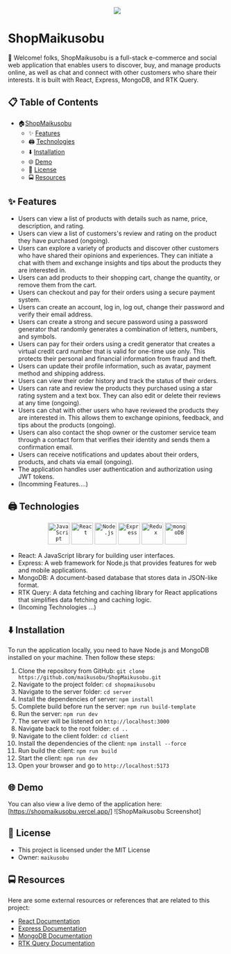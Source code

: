 
<div align="center">
  <img src="https://ik.imagekit.io/tjiw3sd2q/logo.jpg?tr=w-200,h-200,q-50"/>
</div>

# ShopMaikusobu

👋 Welcome! folks, ShopMaikusobu is a full-stack e-commerce and social web application that enables users to discover, buy, and manage products online, as well as chat and connect with other customers who share their interests. It is built with React, Express, MongoDB, and RTK Query.

## 📋 Table of Contents
- 🏠[ShopMaikusobu](#shopmaikusobu)
  * ✨ [Features](#features)
  * 🖨️ [Technologies](#technologies)
  * ⬇️ [Installation](#installation)
  * 🌐 [Demo](#demo)
  * 📜 [License](#license)
  * 🚍 [Resources](#resources)

## ✨ Features <a name="features"></a>

- Users can view a list of products with details such as name, price, description, and rating.
- Users can view a list of customers's review and rating on the product they have purchased (ongoing).
- Users can explore a variety of products and discover other customers who have shared their opinions and experiences. They can initiate a chat with them and exchange insights and tips about the products they are interested in.
- Users can add products to their shopping cart, change the quantity, or remove them from the cart.
- Users can checkout and pay for their orders using a secure payment system.
- Users can create an account, log in, log out, change their password and verify their email address.
- Users can create a strong and secure password using a password generator that randomly generates a combination of letters, numbers, and symbols.
- Users can pay for their orders using a credit generator that creates a virtual credit card number that is valid for one-time use only. This protects their personal and financial information from fraud and theft.
- Users can update their profile information, such as avatar, payment method and shipping address.
- Users can view their order history and track the status of their orders.
- Users can rate and review the products they purchased using a star rating system and a text box. They can also edit or delete their reviews at any time (ongoing).
- Users can chat with other users who have reviewed the products they are interested in. This allows them to exchange opinions, feedback, and tips about the products (ongoing).
- Users can also contact the shop owner or the customer service team through a contact form that verifies their identity and sends them a confirmation email.
- Users can receive notifications and updates about their orders, products, and chats via email (ongoing).
- The application handles user authentication and authorization using JWT tokens.
- (Incomming Features....)

## 🖨️ Technologies <a name="technologies"></a>

<div align="center">
	<code><img width="50" src="https://user-images.githubusercontent.com/25181517/117447155-6a868a00-af3d-11eb-9cfe-245df15c9f3f.png" alt="JavaScript" title="JavaScript"/></code>
	<code><img width="50" src="https://user-images.githubusercontent.com/25181517/183897015-94a058a6-b86e-4e42-a37f-bf92061753e5.png" alt="React" title="React"/></code>
	<code><img width="50" src="https://user-images.githubusercontent.com/25181517/183568594-85e280a7-0d7e-4d1a-9028-c8c2209e073c.png" alt="Node.js" title="Node.js"/></code>
	<code><img width="50" src="https://user-images.githubusercontent.com/25181517/183859966-a3462d8d-1bc7-4880-b353-e2cbed900ed6.png" alt="Express" title="Express"/></code>
	<code><img width="50" src="https://user-images.githubusercontent.com/25181517/187896150-cc1dcb12-d490-445c-8e4d-1275cd2388d6.png" alt="Redux" title="Redux"/></code>
	<code><img width="50" src="https://user-images.githubusercontent.com/25181517/182884177-d48a8579-2cd0-447a-b9a6-ffc7cb02560e.png" alt="mongoDB" title="mongoDB"/></code>
</div>

- React: A JavaScript library for building user interfaces.
- Express: A web framework for Node.js that provides features for web and mobile applications.
- MongoDB: A document-based database that stores data in JSON-like format.
- RTK Query: A data fetching and caching library for React applications that simplifies data fetching and caching logic.
- (Incoming Technologies ...)

## ⬇️ Installation <a name="installation"></a>

To run the application locally, you need to have Node.js and MongoDB installed on your machine. Then follow these steps:

1. Clone the repository from GitHub: `git clone https://github.com/maikusobu/ShopMaikusobu.git`
2. Navigate to the project folder: `cd shopmaikusobu`
3. Navigate to the server folder: `cd server`
4. Install the dependencies of server: `npm install`
5. Complete build before run the server: `npm run build-template`
6. Run the server: `npm run dev`
7. The server will be listened on `http://localhost:3000`
8. Navigate back to the root folder: `cd ..`
9. Navigate to the client folder: `cd client`
10. Install the dependencies of the client: `npm install --force`
11. Run build the client: `npm run build`
12. Start the client: `npm run dev`
13. Open your browser and go to `http://localhost:5173`

## 🌐 Demo <a name="demo"></a>

You can also view a live demo of the application here: [https://shopmaikusobu.vercel.app/]
![ShopMaikusobu Screenshot]

## 📜 License <a name="license"></a>
- This project is licensed under the MIT License
- Owner: `maikusobu`

## 🚍 Resources <a name="resources"></a>
Here are some external resources or references that are related to this project:
- [React Documentation](https://react.dev/)
- [Express Documentation](https://expressjs.com/)
- [MongoDB Documentation](https://www.mongodb.com/docs/)
- [RTK Query Documentation](https://redux-toolkit.js.org/rtk-query/overview)
